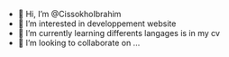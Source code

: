 - 👋 Hi, I’m @CissokhoIbrahim
- 👀 I’m interested in developpement website
- 🌱 I’m currently learning differents langages is in my cv
- 💞️ I’m looking to collaborate on ...

